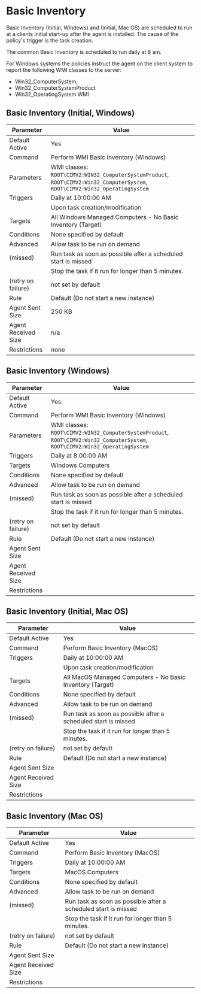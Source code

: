 [title]: # (Basic Inventory)
[tags]: # (task)
[priority]: # (5)
# Basic Inventory

Basic Inventory (Initial, Windows) and (Initial, Mac OS) are scheduled to run at a clients initial start-up after the agent is installed. The cause of the policy's trigger is the task creation.

The common Basic Inventory is scheduled to run daily at 8 am.

For Windows systems the policies instruct the agent on the client system to report the following WMI classes to the server:

* Win32_ComputerSystem,
* Win32_ComputerSystemProduct
* Win32_OperatingSystem WMI

## Basic Inventory (Initial, Windows)

| Parameter | Value |
| ----- | ----- |
| Default Active | Yes |
| Command | Perform WMI Basic Inventory (Windows) |
| Parameters | WMI classes: `ROOT\CIMV2:WIN32_ComputerSystemProduct`, `ROOT\CIMV2:Win32_ComputerSystem`, `ROOT\CIMV2:Win32_OperatingSystem` |
| Triggers | Daily at 10:00:00 AM |
| | Upon task creation/modification |
| Targets | All Windows Managed Computers - No Basic Inventory (Target) |
| Conditions | None specified by default |
| Advanced | Allow task to be run on demand |
| (missed) | Run task as soon as possible after a scheduled start is missed |
| | Stop the task if it run for longer than 5 minutes. |
| (retry on failure) | not set by default |
| Rule | Default (Do not start a new instance) |
| Agent Sent Size | 250 KB |
| Agent Received Size | n/a |
| Restrictions | none |

## Basic Inventory (Windows)

| Parameter | Value |
| ----- | ----- |
| Default Active | Yes |
| Command | Perform WMI Basic Inventory (Windows) |
| Parameters | WMI classes: `ROOT\CIMV2:WIN32_ComputerSystemProduct`, `ROOT\CIMV2:Win32_ComputerSystem`, `ROOT\CIMV2:Win32_OperatingSystem` |
| Triggers | Daily at 8:00:00 AM |
| Targets | Windows Computers |
| Conditions | None specified by default |
| Advanced | Allow task to be run on demand |
| (missed) | Run task as soon as possible after a scheduled start is missed |
| | Stop the task if it run for longer than 5 minutes. |
| (retry on failure) | not set by default |
| Rule | Default (Do not start a new instance) |
| Agent Sent Size | |
| Agent Received Size | |
| Restrictions | |

## Basic Inventory (Initial, Mac OS)

| Parameter | Value |
| ----- | ----- |
| Default Active | Yes |
| Command | Perform Basic Inventory (MacOS) |
| Triggers | Daily at 10:00:00 AM |
| | Upon task creation/modification |
| Targets | All MacOS Managed Computers - No Basic Inventory (Target) |
| Conditions | None specified by default |
| Advanced | Allow task to be run on demand |
| (missed) | Run task as soon as possible after a scheduled start is missed |
| | Stop the task if it run for longer than 5 minutes. |
| (retry on failure) | not set by default |
| Rule | Default (Do not start a new instance) |
| Agent Sent Size | |
| Agent Received Size | |
| Restrictions | |

## Basic Inventory (Mac OS)

| Parameter | Value |
| ----- | ----- |
| Default Active | Yes |
| Command | Perform Basic Inventory (MacOS) |
| Triggers | Daily at 10:00:00 AM |
| Targets | MacOS Computers |
| Conditions | None specified by default |
| Advanced | Allow task to be run on demand |
| (missed) | Run task as soon as possible after a scheduled start is missed |
| | Stop the task if it run for longer than 5 minutes. |
| (retry on failure) | not set by default |
| Rule | Default (Do not start a new instance) |
| Agent Sent Size | |
| Agent Received Size | |
| Restrictions | |
